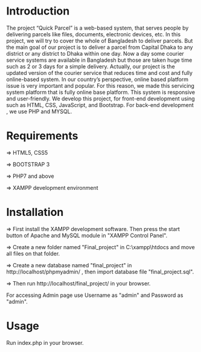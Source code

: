 # Introduction 

The project “Quick Parcel” is a web-based system, that serves people by delivering parcels like files, documents, electronic devices, etc. In this project, we will try to cover the whole of Bangladesh to deliver parcels. But the main goal of our project is to deliver a parcel from Capital Dhaka to any district or any district to Dhaka within one day. Now a day some courier service systems are available in Bangladesh but those are taken huge time such as 2 or 3 days for a simple delivery. Actually, our project is the updated version of the courier service that reduces time and cost and fully online-based system. In our country’s perspective, online based platform issue is very important and popular. For this reason, we made this servicing system platform that is fully online base platform. This system is responsive and user-friendly. We develop this project, for front-end development using such as HTML, CSS, JavaScript, and Bootstrap. For back-end development , we use PHP and MYSQL. 



# Requirements

=> HTML5, CSS5

=> BOOTSTRAP 3

=> PHP7 and above

=> XAMPP development environment
 
 
 
# Installation

=> First install the XAMPP development software. Then press the start button of Apache and MySQL module in "XAMPP Control Panel".

=> Create a new folder named "Final_project" in C:\xampp\htdocs and move all files on that folder.

=> Create a new database named "final_project" in http://localhost/phpmyadmin/ , then import database file "final_project.sql".

=> Then run http://localhost/final_project/ in your browser.

For accessing Admin page use Username as "admin" and Password as "admin".
  

# Usage

Run index.php in your browser.
